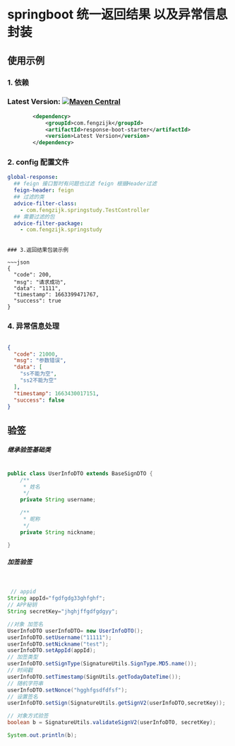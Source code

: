 # springboot 统一返回结果 以及异常信息封装 

## 使用示例


### 1. 依赖
### Latest Version: [![Maven Central](https://img.shields.io/maven-central/v/com.fengzijk/response-boot-starter.svg)](https://search.maven.org/search?q=g:com.fengzijka:response-boot-starter*)


``` xml
        <dependency>
            <groupId>com.fengzijk</groupId>
            <artifactId>response-boot-starter</artifactId>
            <version>Latest Version</version>
        </dependency>
```


### 2. config 配置文件
~~~yml
global-response:
  ## feign 接口暂时有问题也过滤 feign 根据Header过滤
  feign-header: feign
  ## 过滤的类
  advice-filter-class: 
    - com.fengzijk.springstudy.TestController
  ## 需要过滤的包
  advice-filter-package:
    - com.fengzijk.springstudy
~~~


~~~

### 3.返回结果包装示例

~~~json
{
  "code": 200,
  "msg": "请求成功",
  "data": "1111",
  "timestamp": 1663399471767,
  "success": true
}
~~~

### 4. 异常信息处理
~~~json

{
  "code": 21000,
  "msg": "参数错误",
  "data": [
    "ss不能为空",
    "ss2不能为空"
  ],
  "timestamp": 1663430017151,
  "success": false
}


~~~

## 验签
##### 继承验签基础类
~~~java

public class UserInfoDTO extends BaseSignDTO {
    /**
     * 姓名
     */
    private String username;

    /**
     * 昵称
     */
    private String nickname;

}
~~~

##### 加签验签
~~~ java


 // appid
String appId="fgdfgdg33ghfghf";
// APP秘钥 
String secretKey="jhghjffgdfgdgyy";

//对象 加签名
UserInfoDTO userInfoDTO= new UserInfoDTO();
userInfoDTO.setUsername("11111");
userInfoDTO.setNickname("test");
userInfoDTO.setAppId(appId);
// 加签类型
userInfoDTO.setSignType(SignatureUtils.SignType.MD5.name());
// 时间戳
userInfoDTO.setTimestamp(SignUtils.getTodayDateTime());
// 随机字符串
userInfoDTO.setNonce("hgghfgsdfdfsf");
// 设置签名
userInfoDTO.setSign(SignatureUtils.getSignV2(userInfoDTO,secretKey));

// 对象方式验签
boolean b = SignatureUtils.validateSignV2(userInfoDTO, secretKey);

System.out.println(b);
~~~
